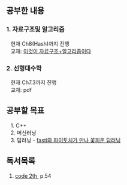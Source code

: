 ## 공부한 내용  

### 1. 자료구조및 알고리즘
&nbsp;&nbsp; 현재 Ch8(Hash)까지 진행  
&nbsp;&nbsp; 교재: [ 이것이 자료구조+알고리즘이다 ](https://www.aladin.co.kr/shop/wproduct.aspx?ItemId=298971408&start=slayer)  

### 2. 선형대수학
&nbsp;&nbsp; 현재 Ch7.3까지 진행  
&nbsp;&nbsp; 교재: pdf

## 공부할 목표
&nbsp;&nbsp; 1. C++  
&nbsp;&nbsp; 2. 머신러닝  
&nbsp;&nbsp; 3. 딥러닝 - [ fasti와 파이토치가 만나 꽃피운 딥러닝 ](https://www.aladin.co.kr/shop/wproduct.aspx?ItemId=276915469&start=slayer)

## 독서목록
1. [ code 2th ](https://www.aladin.co.kr/shop/wproduct.aspx?ItemId=330301790&start=slayer) &nbsp;p.54
